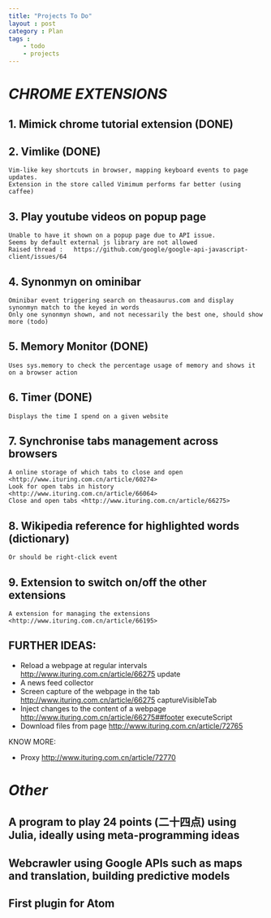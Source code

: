 ```yaml
---
title: "Projects To Do"
layout : post
category : Plan
tags :
    - todo
    - projects
---
```

# ___CHROME EXTENSIONS___

## 1. Mimick chrome tutorial extension (DONE)

## 2. Vimlike (DONE)
    Vim-like key shortcuts in browser, mapping keyboard events to page updates.
    Extension in the store called Vimimum performs far better (using caffee)

## 3. Play youtube videos on popup page
    Unable to have it shown on a popup page due to API issue.
    Seems by default external js library are not allowed
    Raised thread :   https://github.com/google/google-api-javascript-client/issues/64

## 4. Synonmyn on ominibar
    Ominibar event triggering search on theasaurus.com and display synonmyn match to the keyed in words
    Only one synonmyn shown, and not necessarily the best one, should show more (todo)

## 5. Memory Monitor (DONE)
    Uses sys.memory to check the percentage usage of memory and shows it on a browser action

## 6. Timer (DONE)
    Displays the time I spend on a given website

## 7. Synchronise tabs management across browsers
    A online storage of which tabs to close and open <http://www.ituring.com.cn/article/60274>
    Look for open tabs in history <http://www.ituring.com.cn/article/66064>
    Close and open tabs <http://www.ituring.com.cn/article/66275>

## 8. Wikipedia reference for highlighted words (dictionary)
    Or should be right-click event

## 9. Extension to switch on/off the other extensions
    A extension for managing the extensions <http://www.ituring.com.cn/article/66195>

## FURTHER IDEAS:
 - Reload a webpage at regular intervals <http://www.ituring.com.cn/article/66275> update
 - A news feed collector
 - Screen capture of the webpage in the tab <http://www.ituring.com.cn/article/66275> captureVisibleTab
 - Inject changes to the content of a webpage <http://www.ituring.com.cn/article/66275##footer> executeScript
 - Download files from page <http://www.ituring.com.cn/article/72765>

 KNOW MORE:
 - Proxy <http://www.ituring.com.cn/article/72770>

# ___Other___

## A program to play 24 points (二十四点) using Julia, ideally using meta-programming ideas

## Webcrawler using Google APIs such as maps and translation, building predictive models


## First plugin for Atom 
